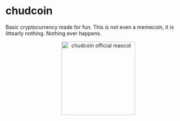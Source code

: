 # chudcoin
Basic cryptocurrency made for fun. This is not even a memecoin, it is littearly nothing. Nothing ever happens.
<div align="center">
    <img src="https://github.com/user-attachments/assets/460b1785-b5b2-4888-ab32-5eb2dd60a6ea" alt="chudcoin official mascot" width="200">
</div>

